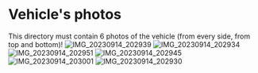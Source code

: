 Vehicle's photos
====

This directory must contain 6 photos of the vehicle (from every side, from top and bottom)!
![IMG_20230914_202939](https://github.com/Tsauw/Robotopwro/assets/144743865/297a5091-9153-4d21-bf3d-f5a640ed3c20)
![IMG_20230914_202934](https://github.com/Tsauw/Robotopwro/assets/144743865/2dbc7325-c093-4ddc-a75d-77d225140623)
![IMG_20230914_202951](https://github.com/Tsauw/Robotopwro/assets/144743865/59c25249-5e96-44b3-9d35-984c1cc99dd0)
![IMG_20230914_202945](https://github.com/Tsauw/Robotopwro/assets/144743865/c6057752-7966-47e0-8802-badf8e0e2744)
![IMG_20230914_203001](https://github.com/Tsauw/Robotopwro/assets/144743865/022bc4d9-f2db-4002-b54b-503891a63e81)
![IMG_20230914_202930](https://github.com/Tsauw/Robotopwro/assets/144743865/30c9b491-dc76-4844-97b6-ea3a93299888)

